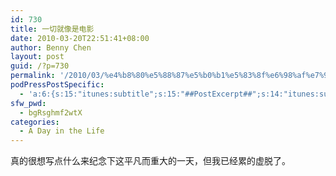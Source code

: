 ```yaml
---
id: 730
title: 一切就像是电影
date: 2010-03-20T22:51:41+08:00
author: Benny Chen
layout: post
guid: /?p=730
permalink: '/2010/03/%e4%b8%80%e5%88%87%e5%b0%b1%e5%83%8f%e6%98%af%e7%94%b5%e5%bd%b1/'
podPressPostSpecific:
  - 'a:6:{s:15:"itunes:subtitle";s:15:"##PostExcerpt##";s:14:"itunes:summary";s:15:"##PostExcerpt##";s:15:"itunes:keywords";s:17:"##WordPressCats##";s:13:"itunes:author";s:10:"##Global##";s:15:"itunes:explicit";s:7:"Default";s:12:"itunes:block";s:7:"Default";}'
sfw_pwd:
  - bgRsghmf2wtX
categories:
  - A Day in the Life
---
```

真的很想写点什么来纪念下这平凡而重大的一天，但我已经累的虚脱了。